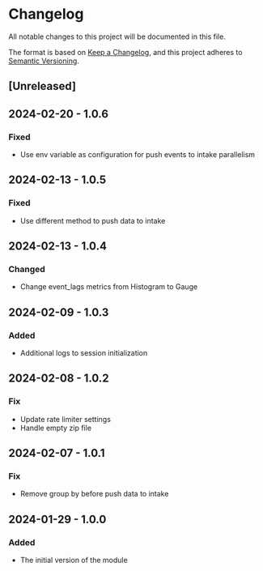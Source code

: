 # Changelog

All notable changes to this project will be documented in this file.

The format is based on [Keep a Changelog](https://keepachangelog.com/en/1.0.0/),
and this project adheres to [Semantic Versioning](https://semver.org/spec/v2.0.0.html).

## [Unreleased]

## 2024-02-20 - 1.0.6

### Fixed

- Use env variable as configuration for push events to intake parallelism

## 2024-02-13 - 1.0.5

### Fixed

- Use different method to push data to intake

## 2024-02-13 - 1.0.4

### Changed

- Change event_lags metrics from Histogram to Gauge

## 2024-02-09 - 1.0.3

### Added

- Additional logs to session initialization

## 2024-02-08 - 1.0.2

### Fix

- Update rate limiter settings
- Handle empty zip file 

## 2024-02-07 - 1.0.1

### Fix

- Remove group by before push data to intake

## 2024-01-29 - 1.0.0

### Added

- The initial version of the module
